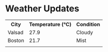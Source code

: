 # Weather Updates

<!-- WEATHER-UPDATE-START -->
<table><tr><th>City</th><th>Temperature (°C)</th><th>Condition</th></tr><tr><td>Valsad</td><td>27.9</td><td>Cloudy</td></tr><tr><td>Boston</td><td>21.7</td><td>Mist</td></tr><tr><td></td><td></td><td></td></tr></table>
<!-- WEATHER-UPDATE-END -->
